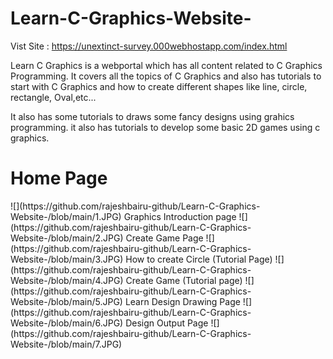 # Learn-C-Graphics-Website-

Vist Site : https://unextinct-survey.000webhostapp.com/index.html

Learn C Graphics is a webportal which has all content related to C Graphics Programming. It covers all the topics of C Graphics and also has tutorials to start with C Graphics and how to create different shapes like line, circle, rectangle, Oval,etc...

It also has some tutorials to draws some fancy designs using grahics programming.
it also has tutorials to develop some basic 2D games using c graphics.

<h1>Home Page</h1>
![](https://github.com/rajeshbairu-github/Learn-C-Graphics-Website-/blob/main/1.JPG)
Graphics Introduction page
![](https://github.com/rajeshbairu-github/Learn-C-Graphics-Website-/blob/main/2.JPG)
Create Game Page
![](https://github.com/rajeshbairu-github/Learn-C-Graphics-Website-/blob/main/3.JPG)
How to create Circle (Tutorial Page)
![](https://github.com/rajeshbairu-github/Learn-C-Graphics-Website-/blob/main/4.JPG)
Create Game (Tutorial page)
![](https://github.com/rajeshbairu-github/Learn-C-Graphics-Website-/blob/main/5.JPG)
Learn Design Drawing Page
![](https://github.com/rajeshbairu-github/Learn-C-Graphics-Website-/blob/main/6.JPG)
Design Output Page
![](https://github.com/rajeshbairu-github/Learn-C-Graphics-Website-/blob/main/7.JPG)
